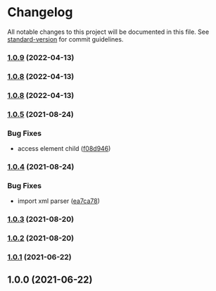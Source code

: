 # Changelog

All notable changes to this project will be documented in this file. See [standard-version](https://github.com/conventional-changelog/standard-version) for commit guidelines.

### [1.0.9](https://github.com/tavexit/nemid/compare/v1.0.8...v1.0.9) (2022-04-13)

### [1.0.8](https://github.com/tavexit/nemid/compare/v1.0.7...v1.0.8) (2022-04-13)

### [1.0.8](https://github.com/NoA-Ignite-dk/nemid/compare/v1.0.7...v1.0.8) (2022-04-13)

### [1.0.5](https://github.com/NoA-Ignite-dk/nemid/compare/v1.0.4...v1.0.5) (2021-08-24)


### Bug Fixes

* access element child ([f08d946](https://github.com/NoA-Ignite-dk/nemid/commit/f08d946d96c0b604ce3aa524eee7e26eb486a2f9))

### [1.0.4](https://github.com/NoA-Ignite-dk/nemid/compare/v1.0.3...v1.0.4) (2021-08-24)


### Bug Fixes

* import xml parser ([ea7ca78](https://github.com/NoA-Ignite-dk/nemid/commit/ea7ca783a6901c702ac5b1de83aca718f949e1f2))

### [1.0.3](https://github.com/NoA-Ignite-dk/nemid/compare/v1.0.2...v1.0.3) (2021-08-20)

### [1.0.2](https://github.com/NoA-Ignite-dk/nemid/compare/v1.0.1...v1.0.2) (2021-08-20)

### [1.0.1](https://github.com/NoA-Ignite-dk/nemid/compare/v1.0.0...v1.0.1) (2021-06-22)

## 1.0.0 (2021-06-22)
